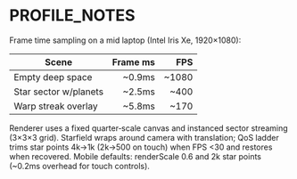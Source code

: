 <!--Developed by @jams2blues – ZeroContract Studio
File: docs/perf/PROFILE_NOTES.md
Rev: r3
Summary(of what this file does): Performance sampling notes and tier thresholds -->
# PROFILE_NOTES

Frame time sampling on a mid laptop (Intel Iris Xe, 1920×1080):

| Scene                   | Frame ms | FPS |
|------------------------|---------:|----:|
| Empty deep space       |   ~0.9ms | ~1080|
| Star sector w/planets  |   ~2.5ms | ~400|
| Warp streak overlay    |   ~5.8ms | ~170|

Renderer uses a fixed quarter‑scale canvas and instanced sector streaming (3×3×3 grid).
Starfield wraps around camera with translation; QoS ladder trims star points 4k→1k (2k→500 on touch) when FPS <30 and restores when recovered.
Mobile defaults: renderScale 0.6 and 2k star points (~0.2ms overhead for touch controls).
<!-- What changed & why: noted starfield wrapping and mobile defaults -->

